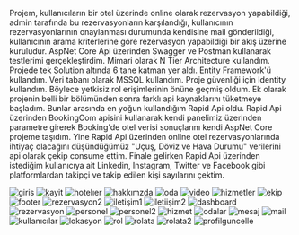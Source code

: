 Projem, kullanıcıların bir otel üzerinde online olarak rezervasyon yapabildiği, admin tarafında bu rezervasyonların karşılandığı, kullanıcının rezervasyonlarının onaylanması durumunda kendisine mail gönderildiği, kullanıcının arama kriterlerine göre rezervasyon yapabildiği bir akış üzerine kuruludur.
AspNet Core Api üzerinden Swagger ve Postman kullanarak testlerimi gerçekleştirdim.
Mimari olarak N Tier Architecture kullandım. Projede tek Solution altında 6 tane katman yer aldı. Entity Framework'ü kullandım.
Veri tabanı olarak MSSQL kullandım.
Proje güvenliği için Identity kullandım. Böylece yetkisiz rol erişimlerinin önüne geçmiş oldum.
Ek olarak projenin belli bir bölümünden sonra farklı api kaynaklarını tüketmeye başladım. Bunlar arasında en yoğun kullandığım Rapid Api oldu. 
Rapid Api üzerinden BookingCom apisini kullanarak kendi panelimiz üzerinden parametre girerek Booking'de otel verisi sonuçlarını kendi AspNet Core projeme taşıdım.
Yine Rapid Api üzerinden online otel rezervasyonlarında ihtiyaç olacağını düşündüğümüz "Uçuş, Döviz ve Hava Durumu" verilerini api olarak çekip consume ettim.
Finale gelirken Rapid Api üzerinden istediğim kullanıcıya ait Linkedin, Instagram, Twitter ve Facebook gibi platformlardan takipçi ve takip edilen kişi sayılarını çektim.

![giris](https://github.com/iremhatice/Otel-Rezervasyon-Projesi/assets/140323451/ec333482-f808-4bbb-a48e-98e364f145ad)
![kayit](https://github.com/iremhatice/Otel-Rezervasyon-Projesi/assets/140323451/0472e84e-6d75-4bc5-ab12-bc8130058543)
![hotelıer](https://github.com/iremhatice/Otel-Rezervasyon-Projesi/assets/140323451/dfaaf6d2-cc4c-4d26-9996-d69e6c43634d)
![hakkımzda](https://github.com/iremhatice/Otel-Rezervasyon-Projesi/assets/140323451/1fc7a0cb-bddc-402c-bfe4-e18e974bef0c)
![oda](https://github.com/iremhatice/Otel-Rezervasyon-Projesi/assets/140323451/ede1d22a-f499-42e7-b944-a397e2f59df8)
![video](https://github.com/iremhatice/Otel-Rezervasyon-Projesi/assets/140323451/3da2de65-48e5-4d40-a596-6c1a9b76cea5)
![hizmetler](https://github.com/iremhatice/Otel-Rezervasyon-Projesi/assets/140323451/07a75253-c64c-49e7-b7d1-265aa04aef36)
![ekip](https://github.com/iremhatice/Otel-Rezervasyon-Projesi/assets/140323451/e7060197-55f6-45de-870c-da2ad01d7ca9)
![footer](https://github.com/iremhatice/Otel-Rezervasyon-Projesi/assets/140323451/65ce926c-de1c-4052-8e89-bdfe21cdfa6d)
![rezervasyon2](https://github.com/iremhatice/Otel-Rezervasyon-Projesi/assets/140323451/11bc1bb6-aaf4-4167-b89f-42e6080952a8)
![iletişim1](https://github.com/iremhatice/Otel-Rezervasyon-Projesi/assets/140323451/c6e68b0d-a9e7-4155-abad-006aedac1a29)
![iletiişim2](https://github.com/iremhatice/Otel-Rezervasyon-Projesi/assets/140323451/62f37792-e108-4f7a-b916-b98ffaf94445)
![dashboard](https://github.com/iremhatice/Otel-Rezervasyon-Projesi/assets/140323451/405cbc04-79ce-4e53-b708-476662bc6523)
![rezervasyon](https://github.com/iremhatice/Otel-Rezervasyon-Projesi/assets/140323451/1b2b3d02-2d72-4a27-a5c9-297b92ea892c)
![personel](https://github.com/iremhatice/Otel-Rezervasyon-Projesi/assets/140323451/7a0df7ca-fb17-4556-b37a-17635a8b8af9)
![personel2](https://github.com/iremhatice/Otel-Rezervasyon-Projesi/assets/140323451/e4066746-ad25-4599-8e5a-31bb1997d2a5)
![hizmet](https://github.com/iremhatice/Otel-Rezervasyon-Projesi/assets/140323451/da93f157-7566-4b90-b304-d88eb0d4764e)
![odalar](https://github.com/iremhatice/Otel-Rezervasyon-Projesi/assets/140323451/7c8b0824-cd84-4af8-9305-1acd531d0db3)
![mesaj](https://github.com/iremhatice/Otel-Rezervasyon-Projesi/assets/140323451/0b759cd2-fc88-4fd7-a606-cb74e3ea46fe)
![mail](https://github.com/iremhatice/Otel-Rezervasyon-Projesi/assets/140323451/0bfaf46d-7136-4346-834f-df08d3a5029c)
![kullanıcılar](https://github.com/iremhatice/Otel-Rezervasyon-Projesi/assets/140323451/27b922b3-f9d9-4695-8048-f08e42e29c97)
![lokasyon](https://github.com/iremhatice/Otel-Rezervasyon-Projesi/assets/140323451/7a89e582-5731-4792-9051-20b73c8d7b60)
![rol](https://github.com/iremhatice/Otel-Rezervasyon-Projesi/assets/140323451/39e1e2ec-6029-4f8c-bf35-a1d874c57f0e)
![rolata](https://github.com/iremhatice/Otel-Rezervasyon-Projesi/assets/140323451/994b5fff-c711-44ab-9482-4d7f4503d42d)
![rolata2](https://github.com/iremhatice/Otel-Rezervasyon-Projesi/assets/140323451/a264990c-1a5a-4034-8db0-0efe16353110)
![profilguncelle](https://github.com/iremhatice/Otel-Rezervasyon-Projesi/assets/140323451/1e8d344c-f660-43b6-8247-4baf92342825)

